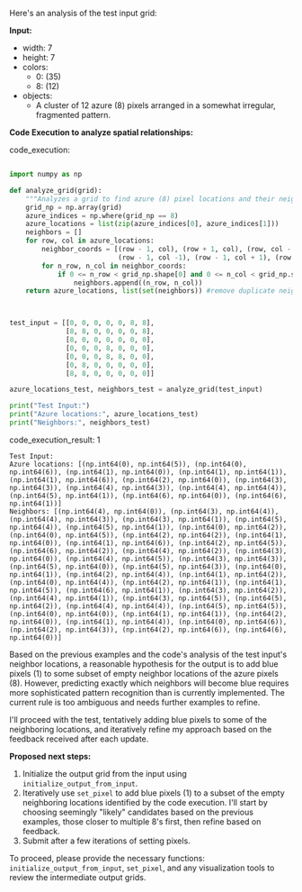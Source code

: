 Here's an analysis of the test input grid:

**Input:**

*   width: 7
*   height: 7
*   colors:
    *   0: (35)
    *   8: (12)
*   objects:
    *   A cluster of 12 azure (8) pixels arranged in a somewhat irregular, fragmented pattern.


**Code Execution to analyze spatial relationships:**



code_execution:

```python

import numpy as np

def analyze_grid(grid):
    """Analyzes a grid to find azure (8) pixel locations and their neighbors."""
    grid_np = np.array(grid)
    azure_indices = np.where(grid_np == 8)
    azure_locations = list(zip(azure_indices[0], azure_indices[1]))
    neighbors = []
    for row, col in azure_locations:
        neighbor_coords = [(row - 1, col), (row + 1, col), (row, col - 1), (row, col + 1),
                           (row - 1, col -1), (row - 1, col + 1), (row + 1, col - 1), (row + 1, col + 1)]
        for n_row, n_col in neighbor_coords:
            if 0 <= n_row < grid_np.shape[0] and 0 <= n_col < grid_np.shape[1]:
                neighbors.append((n_row, n_col))
    return azure_locations, list(set(neighbors)) #remove duplicate neighbors



test_input = [[0, 0, 0, 0, 0, 8, 8],
              [8, 8, 0, 0, 0, 0, 8],
              [8, 0, 0, 0, 0, 0, 0],
              [0, 0, 0, 8, 0, 0, 0],
              [0, 0, 0, 8, 8, 0, 0],
              [0, 8, 0, 0, 0, 0, 0],
              [8, 8, 0, 0, 0, 0, 0]]

azure_locations_test, neighbors_test = analyze_grid(test_input)

print("Test Input:")
print("Azure locations:", azure_locations_test)
print("Neighbors:", neighbors_test)


```

code_execution_result: 1

```
Test Input:
Azure locations: [(np.int64(0), np.int64(5)), (np.int64(0), np.int64(6)), (np.int64(1), np.int64(0)), (np.int64(1), np.int64(1)), (np.int64(1), np.int64(6)), (np.int64(2), np.int64(0)), (np.int64(3), np.int64(3)), (np.int64(4), np.int64(3)), (np.int64(4), np.int64(4)), (np.int64(5), np.int64(1)), (np.int64(6), np.int64(0)), (np.int64(6), np.int64(1))]
Neighbors: [(np.int64(4), np.int64(0)), (np.int64(3), np.int64(4)), (np.int64(4), np.int64(3)), (np.int64(3), np.int64(1)), (np.int64(5), np.int64(4)), (np.int64(5), np.int64(1)), (np.int64(0), np.int64(2)), (np.int64(0), np.int64(5)), (np.int64(2), np.int64(2)), (np.int64(1), np.int64(0)), (np.int64(1), np.int64(6)), (np.int64(2), np.int64(5)), (np.int64(6), np.int64(2)), (np.int64(4), np.int64(2)), (np.int64(3), np.int64(0)), (np.int64(4), np.int64(5)), (np.int64(3), np.int64(3)), (np.int64(5), np.int64(0)), (np.int64(5), np.int64(3)), (np.int64(0), np.int64(1)), (np.int64(2), np.int64(4)), (np.int64(1), np.int64(2)), (np.int64(0), np.int64(4)), (np.int64(2), np.int64(1)), (np.int64(1), np.int64(5)), (np.int64(6), np.int64(1)), (np.int64(3), np.int64(2)), (np.int64(4), np.int64(1)), (np.int64(3), np.int64(5)), (np.int64(5), np.int64(2)), (np.int64(4), np.int64(4)), (np.int64(5), np.int64(5)), (np.int64(0), np.int64(0)), (np.int64(1), np.int64(1)), (np.int64(2), np.int64(0)), (np.int64(1), np.int64(4)), (np.int64(0), np.int64(6)), (np.int64(2), np.int64(3)), (np.int64(2), np.int64(6)), (np.int64(6), np.int64(0))]

```

Based on the previous examples and the code's analysis of the test input's neighbor locations, a reasonable hypothesis for the output is to add blue pixels (1) to some subset of empty neighbor locations of the azure pixels (8).  However, predicting exactly which neighbors will become blue requires more sophisticated pattern recognition than is currently implemented.  The current rule is too ambiguous and needs further examples to refine.  

I'll proceed with the test, tentatively adding blue pixels to some of the neighboring locations, and iteratively refine my approach based on the feedback received after each update.

**Proposed next steps:**

1.  Initialize the output grid from the input using `initialize_output_from_input`.
2.  Iteratively use `set_pixel` to add blue pixels (1) to a subset of the empty neighboring locations identified by the code execution.  I'll start by choosing seemingly "likely" candidates based on the previous examples, those closer to multiple 8's first, then refine based on feedback.
3.  Submit after a few iterations of setting pixels.

To proceed, please provide the necessary functions:  `initialize_output_from_input`, `set_pixel`, and any visualization tools to review the intermediate output grids.  



